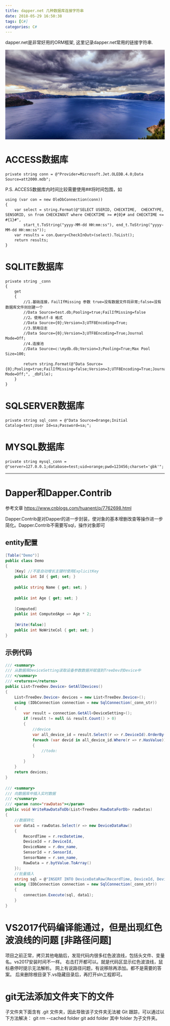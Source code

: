 ```yaml
---
title: dapper.net 几种数据库连接字符串
date: 2018-05-29 16:50:38
tags: [C#]
categories: C#
---
```


dapper.net是非常好用的ORM框架, 这里记录dapper.net常用的链接字符串.

![示例图片](csharp1/5501127.jpg)

<!--more-->

# ACCESS数据库
```
private string conn = @"Provider=Microsoft.Jet.OLEDB.4.0;Data Source=att2000.mdb";
```
P.S. ACCESS数据库内时间比较需要使用##将时间包围，如
```
using (var con = new OleDbConnection(conn))
{
    var select = string.Format(@"SELECT USERID, CHECKTIME,  CHECKTYPE, SENSORID, sn from CHECKINOUT where CHECKTIME >= #{0}# and CHECKTIME <= #{1}#",
        start_t.ToString("yyyy-MM-dd HH:mm:ss"), end_t.ToString("yyyy-MM-dd HH:mm:ss"));
    var results = con.Query<CheckInOut>(select).ToList();
    return results;
}
```

# SQLITE数据库
```
private string _conn
{
    get
    {
        //1.基础连接，FailIfMissing 参数 true=没有数据文件将异常;false=没有数据库文件则创建一个
        //Data Source=test.db;Pooling=true;FailIfMissing=false
        //2。使用utf-8 格式
        //Data Source={0};Version=3;UTF8Encoding=True;
        //3.禁用日志
        //Data Source={0};Version=3;UTF8Encoding=True;Journal Mode=Off;
        //4.连接池
        //Data Source=c:\mydb.db;Version=3;Pooling=True;Max Pool Size=100;

        return string.Format(@"Data Source={0};Pooling=true;FailIfMissing=false;Version=3;UTF8Encoding=True;Journal Mode=Off;", _dbFile);
    }
}
```

# SQLSERVER数据库
```
private string sql_conn = @"Data Source=Orange;Initial Catalog=test;User Id=sa;Password=sa;";
```

# MYSQL数据库
```
private string mysql_conn = @"server=127.0.0.1;database=test;uid=orange;pwd=123456;charset='gbk'";
```


***
# Dapper和Dapper.Contrib
参考文章 https://www.cnblogs.com/huanent/p/7762698.html  

Dapper.Contrib是对Dapper的进一步封装，使对象的基本增删改查等操作进一步简化。Dapper.Contrib不需要写sql，操作对象即可  

## entity配置
```csharp
[Table("Demo")]
public class Demo
{
    [Key] //不是自动增长主键时使用ExplicitKey
    public int Id { get; set; }

    public string Name { get; set; }

    public int Age { get; set; }

    [Computed]
    public int ComputedAge => Age * 2;

    [Write(false)]
    public int NoWriteCol { get; set; }
}
```
## 示例代码
```csharp
/// <summary>
/// 从数据库DeviceSetting读取设备参数数据并赋值到TreeDev的Device中
/// </summary>
/// <returns></returns>
public List<TreeDev.Device> GetAllDevices()
{
    List<TreeDev.Device> devices = new List<TreeDev.Device>();
    using (IDbConnection connection = new SqlConnection(_conn_str))
    {
        var result = connection.GetAll<DeviceSetting>();
        if (result != null && result.Count() > 0)
        {
            //device
            var all_device_id = result.Select(r => r.DeviceId).OrderBy(r => r).Distinct();
            foreach (var devid in all_device_id.Where(r => r.HasValue))
            {
                //todo:
            }
        }
    }
    return devices;
}

/// <summary>
/// 向数据库中插入实时数据
/// </summary>
/// <param name="rawDatas"></param>
public void WriteRawDataToDb(List<TreeDev.RawDataForDb> rawDatas)
{
    //数据转化
    var data1 = rawDatas.Select(r => new DeviceDataRaw()
    {
        RecordTime = r.recDatetime,
        DeviceId = r.DeviceId,
        DeviceName = r.dev_name,
        SensorId = r.SensorId,
        SensorName = r.sen_name,
        RawData = r.bytValue.ToArray()
    });
    //批量插入
    string sql = @"INSERT INTO DeviceDataRaw(RecordTime, DeviceId, DeviceName, SensorId, SensorName, RawData) VALUES(@RecordTime, @DeviceId, @DeviceName, @SensorId, @SensorName, @RawData)";
    using (IDbConnection connection = new SqlConnection(_conn_str))
    {
        connection.Execute(sql, data1);
    }
}
```

# VS2017代码编译能通过，但是出现红色波浪线的问题 [非路径问题]
项目之前正常，拷贝其他电脑后，发现代码内很多红色波浪线，包括头文件、变量名。vs2017安装时间不一样。
右击打开都可以。就是代码区显示红色波浪线，鼠标悬停时提示无法解析。
网上有说路径问题，有说移除再添加。都不是需要的答案。
后来删除根目录下.vs隐藏目录后，再打开sln工程即可。


# git无法添加文件夹下的文件
子文件夹下面含有 .git 文件夹，因此导致该子文件夹无法被 Git 跟踪，可以通过以下方法解决：
git rm --cached folder
git add folder
其中 folder 为子文件夹。
